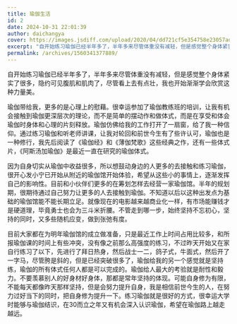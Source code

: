 ```yaml
---
title: 瑜伽生活
id: 2
date: 2024-10-31 22:01:39
author: daichangya
cover: https://images.jsdiff.com/upload/2020/04/dd721cf5e354758e23057ad299160804-2c5fa3bda7374c3798a9bd196cc2128a.jpeg
excerpt: "自开始练习瑜伽已经半年多了，半年多来尽管体重没有减轻，但是感觉整个身体紧实了很多，隐约可见腹肌和肌肉了，尽管看上去有点壮，我也开始渐渐学会欣赏这种力量美。瑜伽带给我，更多的是心理上的慰藉。很幸运参加了瑜伽教练班的培训，让我有机会接触到瑜伽更深层次的理论，而不是简单的摆动作和做体式，而是在享受和体会瑜"
permalink: /archives/1560341377889/
---
```


自开始练习瑜伽已经半年多了，半年多来尽管体重没有减轻，但是感觉整个身体紧实了很多，隐约可见腹肌和肌肉了，尽管看上去有点壮，我也开始渐渐学会欣赏这种力量美。

瑜伽带给我，更多的是心理上的慰藉。很幸运参加了瑜伽教练班的培训，让我有机会接触到瑜伽更深层次的理论，而不是简单的摆动作和做体式，而是在享受和体会瑜伽时身体和心理的片刻释放。瑜伽仿佛给我的工作打开了一扇窗，给了我一种信仰。通过练习瑜伽和听老师讲课，让我对轮回和前世今生有了些许认可，瑜伽也是一种修行，我先后阅读了《瑜伽经》和《薄伽梵歌》这些经典之作，还有一些体式片，《阿斯汤加瑜伽》是最近一直在研究的瑜伽体式。

因为自身切实从瑜伽中收益很多，所以想鼓动身边的人更多的去接触和练习瑜伽，很开心发小宁已开始从附近的瑜伽馆开始体验，希望从这些小的事情上，逐渐发挥自己的影响性。目前和小伙伴们更多的在筹划怎样去经营一家瑜伽馆。半年的规划期，很期待通过自己努力让更多的人去接触到瑜伽。不知道以后以这种出发点为基础的瑜伽馆能不能长期立足。就像现在的电影越来越商业化一样，有市场能赚钱才是硬道理，毕竟勇士也会为三斗米折腰。不管走到哪一步，始终坚持不忘初心，坚持的同时，又多些随机应变，做到张弛有度。

目前大家都在为明年瑜伽馆的成立做准备，只是最近工作上时间占用比较多，和所报瑜伽课的时间上有些冲突，没有像之前那么高强度的练习，不过昨天开始又在家自行练习了以下，先进行了拜日热身，然后战士一二，鸽子式，牛面式，然后开了一字马，尽管胯是斜的，但是已经突破很多了，瑜伽给我的另一个感觉就是坚持练，瑜伽的所有体式任何人都是可以完成的。瑜伽给人最大的考验就是耐性和毅力。不要羡慕别人的好身材好身体，那都是常年坚持的体现。可能自身修为有限，不能每天都像昨天那样坚持，但是会努力提升自身，我是相信前世今生的人，在努力过好当下的同时，把自身修为提升一下。练习瑜伽就是很好的方式，很幸运大学时能够与瑜伽结识，在30而立之年又有机会深入认识瑜伽，希望在瑜伽路上越走越远。
